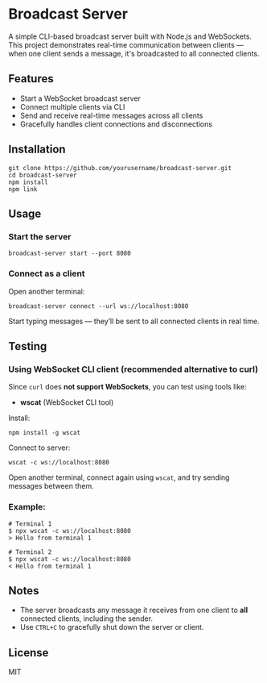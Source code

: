 # Broadcast Server

A simple CLI-based broadcast server built with Node.js and WebSockets. This project demonstrates real-time communication between clients — when one client sends a message, it's broadcasted to all connected clients.

## Features

- Start a WebSocket broadcast server
- Connect multiple clients via CLI
- Send and receive real-time messages across all clients
- Gracefully handles client connections and disconnections

## Installation

```
git clone https://github.com/yourusername/broadcast-server.git
cd broadcast-server
npm install
npm link
```

## Usage

### Start the server

```
broadcast-server start --port 8080
```

### Connect as a client

Open another terminal:

```
broadcast-server connect --url ws://localhost:8080
```

Start typing messages — they’ll be sent to all connected clients in real time.

## Testing

### Using WebSocket CLI client (recommended alternative to curl)

Since `curl` does **not support WebSockets**, you can test using tools like:

- **wscat** (WebSocket CLI tool)

Install:

```
npm install -g wscat
```

Connect to server:

```
wscat -c ws://localhost:8080
```

Open another terminal, connect again using `wscat`, and try sending messages between them.

### Example:

```
# Terminal 1
$ npx wscat -c ws://localhost:8080
> Hello from terminal 1

# Terminal 2
$ npx wscat -c ws://localhost:8080
< Hello from terminal 1
```

## Notes

- The server broadcasts any message it receives from one client to **all** connected clients, including the sender.
- Use `CTRL+C` to gracefully shut down the server or client.

## License

MIT